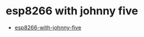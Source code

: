 # esp8266 with johnny five
 - [esp8266-with-johnny-five](https://boneskull.com/how-to-use-an-esp8266-with-johnny-five/)